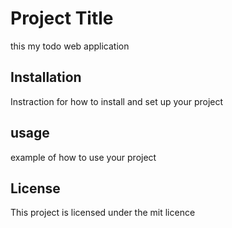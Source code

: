 # Project Title
this my todo web application

## Installation 
Instraction for how to install and set up your project

## usage
example of how to use your project

## License
This project is licensed under the mit licence

